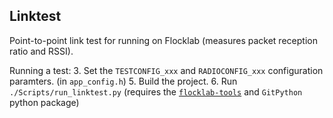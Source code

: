 ## Linktest
Point-to-point link test for running on Flocklab (measures packet reception ratio and RSSI).

Running a test:
3. Set the `TESTCONFIG_xxx` and `RADIOCONFIG_xxx` configuration paramters. (in `app_config.h`)
5. Build the project.
6. Run `./Scripts/run_linktest.py` (requires the  [`flocklab-tools`](https://pypi.org/project/flocklab-tools/) and `GitPython` python package)
